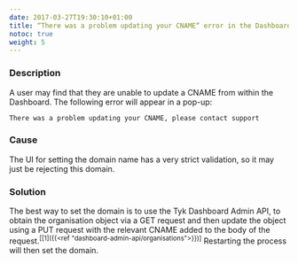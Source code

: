 ```yaml
---
date: 2017-03-27T19:30:10+01:00
title: “There was a problem updating your CNAME“ error in the Dashboard
notoc: true
weight: 5 
---
```


### Description

A user may find that they are unable to update a CNAME from within the Dashboard. The following error will appear in a pop-up:

```
There was a problem updating your CNAME, please contact support
```

### Cause

The UI for setting the domain name has a very strict validation, so it may just be rejecting this domain.

### Solution

The best way to set the domain is to use the Tyk Dashboard Admin API, to obtain the organisation object via a GET request and then update the object using a PUT request with the relevant CNAME added to the body of the request.<sup>[[1]({{<ref "dashboard-admin-api/organisations">}})]</sup> Restarting the process will then set the domain.
